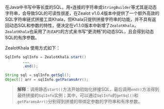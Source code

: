 在Java中书写中等长度的SQL，用`+`连接的字符串或`StringBuilder`等尤其是动态字符串，会导致SQL的可读性很差，在Zealot v1.0.4版本中提供了一个额外高效的SQL字符串链式拼接工具Khala，但Khala只提供拼接字符串的功能，并不具有返回动态SQL和参数的特性，便决定在v1.1.0版本中新增了`ZealotKhala`，`ZealotKhala`也采用了`流式API`的方式来书写“更流畅”的动态SQL，且会得到动态SQL的有序参数。

ZealotKhala 使用方式如下：

```java
SqlInfo sqlInfo = ZealotKhala.start()
	    ...
	    .end();

String sql = sqlInfo.getSql();
Object[] arr = sqlInfo.getParamsArr();
```

> **解释**：调用静态`start()`方法开始初始化拼接SQL，最后调用`end()`方法得到最终拼接的`SqlInfo`实例；其中，可以通过`SqlInfo`的`getSql()`和`getParamsArr()`分别得到拼接的带绑定参数的字符串和有序参数。
